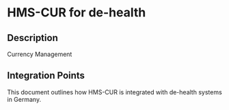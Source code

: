 # HMS-CUR for de-health

## Description

Currency Management

## Integration Points

This document outlines how HMS-CUR is integrated with de-health systems in Germany.
